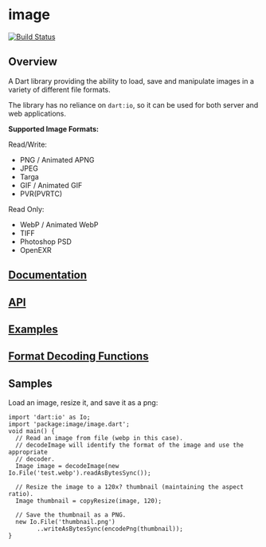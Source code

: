 # image

[![Build Status](https://travis-ci.org/brendan-duncan/image.svg?branch=master)](https://travis-ci.org/brendan-duncan/image)

## Overview

A Dart library providing the ability to load, save and manipulate images in a variety of different file formats.

The library has no reliance on `dart:io`, so it can be used for both server and
web applications. 

**Supported Image Formats:**

Read/Write:

- PNG / Animated APNG
- JPEG
- Targa
- GIF / Animated GIF
- PVR(PVRTC)

Read Only:

- WebP / Animated WebP
- TIFF
- Photoshop PSD
- OpenEXR


## [Documentation](https://github.com/brendan-duncan/image/wiki)

## [API](http://www.dartdocs.org/documentation/image/1.1.22/index.html#image/image)

## [Examples](https://github.com/brendan-duncan/image/wiki/Examples)

## [Format Decoding Functions](https://github.com/brendan-duncan/image/wiki#format-decoding-functions)

## Samples

Load an image, resize it, and save it as a png:

    import 'dart:io' as Io;
    import 'package:image/image.dart';
    void main() {
      // Read an image from file (webp in this case).
      // decodeImage will identify the format of the image and use the appropriate
      // decoder.
      Image image = decodeImage(new Io.File('test.webp').readAsBytesSync());

      // Resize the image to a 120x? thumbnail (maintaining the aspect ratio).
      Image thumbnail = copyResize(image, 120);
    
      // Save the thumbnail as a PNG.
      new Io.File('thumbnail.png')
            ..writeAsBytesSync(encodePng(thumbnail));
    }

